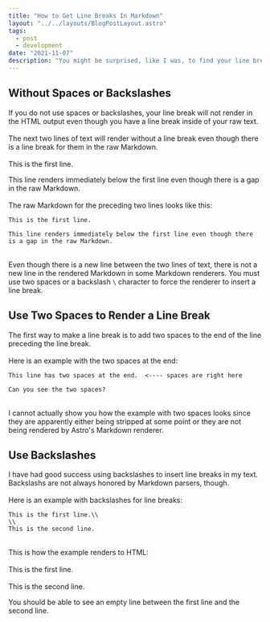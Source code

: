 ```yaml
---
title: "How to Get Line Breaks In Markdown"
layout: "../../layouts/BlogPostLayout.astro"
tags:
  - post
  - development
date: "2021-11-07"
description: "You might be surprised, like I was, to find your line breaks in your Markdown file do not show up when you render the page. Apparently, you need to use either two spaces at the end of the preceding paragraph or a backslash (\\) at the end of the preceding paragraph and a backslash (\\) on the next new line."
---
```

## Without Spaces or Backslashes

If you do not use spaces or backslashes, your line break will not render in the HTML output even though you have a line break inside of your raw text.\
\
The next two lines of text will render without a line break even though there is a line break for them in the raw Markdown.\
\
This is the first line.

This line renders immediately below the first line even though there is a gap in the raw Markdown.\
\
The raw Markdown for the preceding two lines looks like this:

    This is the first line.

    This line renders immediately below the first line even though there is a gap in the raw Markdown.
\
Even though there is a new line between the two lines of text, there is not a new line in the rendered Markdown in some Markdown renderers. You must use two spaces or a backslash `\` character to force the renderer to insert a line break.

## Use Two Spaces to Render a Line Break

The first way to make a line break is to add two spaces to the end of the line preceding the line break.\
\
Here is an example with the two spaces at the end:

    This line has two spaces at the end.  <---- spaces are right here

    Can you see the two spaces?
\
I cannot actually show you how the example with two spaces looks since they are apparently either being stripped at some point or they are not being rendered by Astro's Markdown renderer.

## Use Backslashes

I have had good success using backslashes to insert line breaks in my text. Backslashs are not always honored by Markdown parsers, though.\
\
Here is an example with backslashes for line breaks:

    This is the first line.\\
    \\
    This is the second line.
\
This is how the example renders to HTML:\
\
This is the first line.\
\
This is the second line.

You should be able to see an empty line between the first line and the second line.